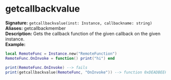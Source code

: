 # getcallbackvalue
**Signature:** `getcallbackvalue(inst: Instance, callbackname: string)` <br>
**Aliases:** getcallbackmember <br>
**Description:** Gets the callback function of the given callback on the given instance. <br>
**Example:**
```lua
local RemoteFunc = Instance.new("RemoteFunction")
RemoteFunc.OnInvoke = function() print("hi") end

print(RemoteFunc.OnInvoke) --> fails
print(getcallbackvalue(RemoteFunc, "OnInvoke")) --> function 0xDEADBEEF
```